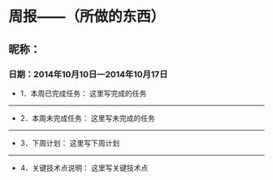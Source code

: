 # 周报——（所做的东西）
## 昵称：				
### 日期：2014年10月10日—2014年10月17日
* 1．本周已完成任务：
  这里写完成的任务
  
* * *

* 2．本周未完成任务：
  这里写未完成的任务

* * *
* 3．下周计划：
  这里写下周计划
  
 * * *
* 4．关键技术点说明：
  这里写关键技术点
